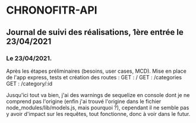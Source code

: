 # CHRONOFITR-API

## Journal de suivi des réalisations, 1ère entrée le 23/04/2021

### Le 23/04/2021.

Après les étapes préliminaires (besoins, user cases, MCD).
Mise en place de l'app express, tests et création des routes :
GET : /
GET : /categories
GET : /category/:id

Jusqu'ici tout va bien, j'ai des warnings de sequelize en console dont je ne comprend pas l'origine (enfin j'ai trouvé l'origine dans le fichier node_modules/lib/models.js, mais pourquoi ?), cependant il ne semble pas y avoir d'impact sur les requêtes, tout fonctionne, donc à voir dans le futur.